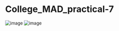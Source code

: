 # College_MAD_practical-7
![image](https://user-images.githubusercontent.com/99240627/199959362-90f9c538-9b70-4817-a8b7-c3dc6a0b4d39.png)
![image](https://user-images.githubusercontent.com/99240627/199959377-aba860b9-058b-437a-8333-d21e27f1c8cc.png)
